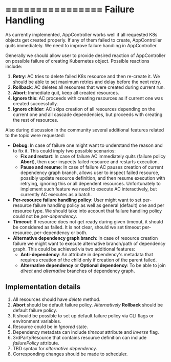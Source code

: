 ================
Failure Handling
================

As currently implemented, AppController works well if all requested K8s objects get created properly.
If any of them failed to create, AppController quits immediately. We need to improve failure handling in 
AppController.

Generally we should allow user to provide desired reaction of AppController on possible failure of creating
Kubernetes object. Possible reactions include:

 1. **Retry**: AC tries to delete failed K8s resource and then re-create it. We should be able to set maximum retries and delay before the next retry.
 2. **Rollback**: AC deletes all resourses that were created during current run.
 3. **Abort**: Immediate quit, keep all created resources.
 4. **Ignore this**: AC proceeds with creating resources as if current one was created successfully.
 5. **Ignore childer**: AC skips creation of all resources depending on the current one and all cascade dependencies, but proceeds with creating the rest of resources.

Also during discussion in the community several additional features related  to the topic were requested:

 - **Debug**: In case of failure one might want to understand the reason and to fix it. This could imply two possible scenarios:
    - **Fix and restart**: In case of failure AC immediately quits (failure policy **Abort**), then user inspects failed resource and restarts execution.
    - **Pause and resume**: In case of failure AC pauses creation of current dependency graph branch, allows user to inspect failed resource, possibly update resource definition, and then resume execution with retrying, ignoring this or all dependent resources. Unfortunately to implement such feature we need to execute AC interactively, but currently AC executes as a batch.
 - **Per-resource failure handling policy**: User might want to set per-resource failure handling policy as well as general (default) one and per resource type. We should take into account that failure handling policy could not be _per-dependency_.
 - **Timeout**: If resource does not get ready during given timeout, it should be considered as failed. It is not clear, should we set timeout per-resource, per-dependency or both.
 - **Alternative dependency graph branch**: In case of resource creation failure we might want to execute alternative branch/path of dependency graph. This could be achieved via two additional features:
    - **Anti-dependency**: An attribute in dependency's metadata that requires creation of the child only if creation of the parent failed.
    - **Alternative dependency** or **Optional dependency**: To be able to join _direct_ and _alternative_ branches of dependency graph.

Implementation details
----------------------

1. All resources should have _delete_ method.
2. **Abort** should be default failure policy. _Alternatively_ **Rollback** should be default failure policy.
3. It should be possible to set up default failure policy via CLI flags or environment variables.
4. Resource could be in _Ignored_ state.
5. Dependency metadata can include _timeout_ attribute and _inverse_ flag.
6. 3rdPartyResource that contains resource definition can include _failurePolicy_ attribute. 
7. TBD syntax for _alternative dependency_.
8. Corresponding changes should be made to scheduler.
